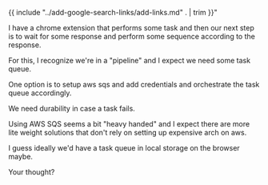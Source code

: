 {{ include "../add-google-search-links/add-links.md" . | trim }}"

I have a chrome extension that performs some task and then 
our next step is to wait for some response and perform some sequence according to the
response.

For this, I recognize we're in a "pipeline" and I expect we need some task queue.

One option is to setup aws sqs and add credentials and orchestrate the task queue accordingly.

We need durability in case a task fails.

Using AWS SQS seems a bit "heavy handed" and I expect there are more lite weight solutions that don't rely on setting up expensive arch on aws.

I guess ideally we'd have a task queue in local storage on the browser maybe.

Your thought?
